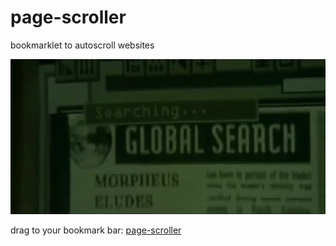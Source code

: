 # page-scroller
bookmarklet to autoscroll websites

![Neo scrolling](neo-scrolling.gif)

drag to your bookmark bar: [page-scroller](javascript:(function()%7Bif%20(window.pageScrollerId)%20%7BpageScrollerStop()%7D%20else%20%7Bwindow.pageScrollerStart%20%3D%20()%20%3D%3E%20%7B%20window.pageScrollerId%20%3D%20setInterval(()%20%3D%3E%20%7B%20scrollBy(0%2C1)%20%7D%2C%2020)%20%7D%3Bwindow.pageScrollerStop%20%3D%20()%20%3D%3E%20%7B%20clearInterval(pageScrollerId)%3B%20window.pageScrollerId%20%3D%20null%7D%3BpageScrollerStart()%7D%7D)())
